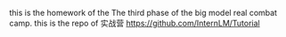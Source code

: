 this is the homework of the The third phase of the big model real combat camp.
this is the repo of 实战营  https://github.com/InternLM/Tutorial
